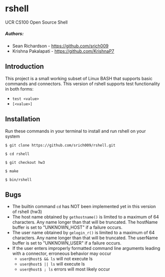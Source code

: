 # rshell
UCR CS100 Open Source Shell

##### Authors:
* Sean Richardson - https://github.com/srich009
* Krishna Pakalapati - https://github.com/KrishnaP7

## Introduction
This project is a small working subset of Linux BASH that supports basic commands and connectors.
This version of rshell supports test functionality in both forms:
* ```test <value>```
* ```[<value>]```

## Installation
Run these commands in your terminal to install and run rshell on your system
```Installation
$ git clone https://github.com/srich009/rshell.git

$ cd rshell

$ git checkout hw3

$ make

$ bin/rshell
```

## Bugs
* The builtin command ```cd``` has NOT been implemented yet in this version of rshell (hw3)
* The host name obtained by ```gethostname()``` is limited to a maximum of 64 characters. Any name longer than that will be truncated. The hostName buffer is set to "UNKNOWN_HOST" if a failure occurs.
* The user name obtained by ```gelogin_r()``` is limited to a maximum of 64 characters. Any name longer than that will be truncated. The userName buffer is set to "UNKNOWN_USER" if a failure occurs.
* If the user enters improperly formatted command line arguments leading with a connector, erroneous behavior may occur
    * ```user@host$ && ls``` will not execute ls
    * ```user@host$ || ls``` will execute ls
    * ```user@host$ ; ls``` errors will most likely occur
